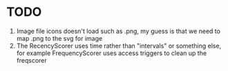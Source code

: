 # TODO

1. Image file icons doesn't load such as .png, my guess is that we need to map .png to the svg for image
2. The RecencyScorer uses time rather than "intervals" or something else, for example FrequencyScorer uses access triggers to clean up the freqscorer
